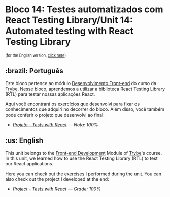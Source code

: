 # Bloco 14: Testes automatizados com React Testing Library/Unit 14: Automated testing with React Testing Library

<small>(for the English version, <a href="#en">click here</a>)</small>
<h2>:brazil: Português</h2>
<p>Este bloco pertence ao módulo <a href="https://github.com/raphaelalmeidamartins/trybe_exercicios/tree/main/2_Desenvolvimento-Front-end" rel="prev">Desenvolvimento Front-end</a> do curso da <a href="https://www.betrybe.com/">Trybe</a>. Nesse bloco, aprendemos a utilizar a biblioteca React Testing Library (RTL) para testar nossas aplicações React.</p>
<p>Aqui você encontrará os exercícios que desenvolvi para fixar os conhecimentos que adquiri no decorrer do bloco. Além disso, você também pode conferir o projeto que desenvolvi ao final:</p>

- _[Projeto - Tests with React](https://github.com/raphaelalmeidamartins/tests-with-react-testing-library) — Nota: 100%_

<h2 id="en">:us: English</h2>
<p>This unit belongs to the <a href="https://github.com/raphaelalmeidamartins/trybe_exercicios/tree/main/2_Desenvolvimento-Front-end">Front-end Development</a> Module of <a href="https://www.betrybe.com/">Trybe</a>'s course. In this unit, we learned how to use the React Testing Library (RTL) to test our React applications.</p>
<p>Here you can check out the exercises I performed during the unit. You can also check out the project I developed at the end:</p>

- _[Project - Tests with React](https://github.com/raphaelalmeidamartins/tests-with-react-testing-library) — Grade: 100%_
